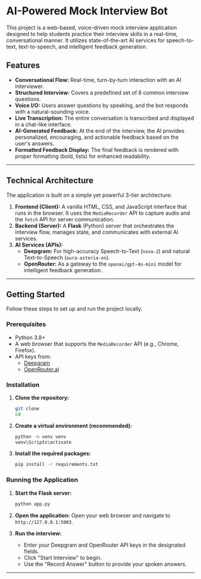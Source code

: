 # AI-Powered Mock Interview Bot

This project is a web-based, voice-driven mock interview application designed to help students practice their interview skills in a real-time, conversational manner. It utilizes state-of-the-art AI services for speech-to-text, text-to-speech, and intelligent feedback generation.

## Features

- **Conversational Flow:** Real-time, turn-by-turn interaction with an AI interviewer.
- **Structured Interview:** Covers a predefined set of 8 common interview questions.
- **Voice I/O:** Users answer questions by speaking, and the bot responds with a natural-sounding voice.
- **Live Transcription:** The entire conversation is transcribed and displayed in a chat-like interface.
- **AI-Generated Feedback:** At the end of the interview, the AI provides personalized, encouraging, and actionable feedback based on the user's answers.
- **Formatted Feedback Display:** The final feedback is rendered with proper formatting (bold, lists) for enhanced readability.

---

## Technical Architecture

The application is built on a simple yet powerful 3-tier architecture:

1.  **Frontend (Client):** A vanilla HTML, CSS, and JavaScript interface that runs in the browser. It uses the `MediaRecorder` API to capture audio and the `fetch` API for server communication.
2.  **Backend (Server):** A **Flask** (Python) server that orchestrates the interview flow, manages state, and communicates with external AI services.
3.  **AI Services (APIs):**
    - **Deepgram:** For high-accuracy Speech-to-Text (`nova-2`) and natural Text-to-Speech (`aura-asteria-en`).
    - **OpenRouter:** As a gateway to the `openai/gpt-4o-mini` model for intelligent feedback generation.

---

## Getting Started

Follow these steps to set up and run the project locally.

### Prerequisites

- Python 3.8+
- A web browser that supports the `MediaRecorder` API (e.g., Chrome, Firefox).
- API keys from:
  - [Deepgram](https://deepgram.com/)
  - [OpenRouter.ai](https://openrouter.ai/)

### Installation

1.  **Clone the repository:**
    ```bash
    git clone 
    cd 
    ```

2.  **Create a virtual environment (recommended):**
    ```bash
    python -m venv venv
    venv\Scripts\activate
    ```

3.  **Install the required packages:**
    ```bash
    pip install -r requirements.txt
    ```

### Running the Application

1.  **Start the Flask server:**
    ```bash
    python app.py
    ```

2.  **Open the application:**
    Open your web browser and navigate to `http://127.0.0.1:5003`.

3.  **Run the interview:**
    - Enter your Deepgram and OpenRouter API keys in the designated fields.
    - Click "Start Interview" to begin.
    - Use the "Record Answer" button to provide your spoken answers.

---
